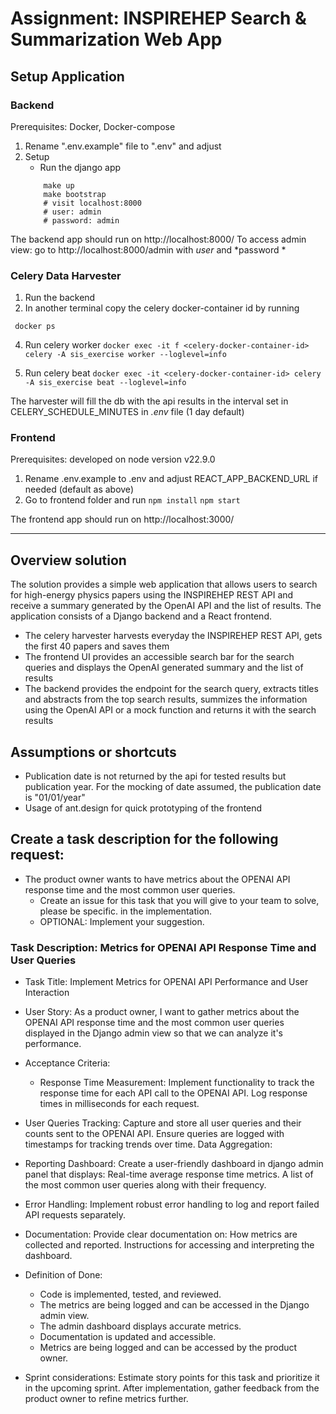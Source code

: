 # Assignment: INSPIREHEP Search & Summarization Web App



## Setup Application 

### Backend
Prerequisites: Docker, Docker-compose
1. Rename ".env.example" file to ".env" and adjust
2. Setup
    * Run the django app 
    ```
        make up 
        make bootstrap 
        # visit localhost:8000
        # user: admin
        # password: admin
    ```
The backend app should run on http://localhost:8000/
To access admin view: go to http://localhost:8000/admin with *user* and *password *



### Celery Data Harvester

1. Run the backend
2. In another terminal copy the celery docker-container id by running 

``` docker ps```


4. Run celery worker 
```docker exec -it f <celery-docker-container-id> celery -A sis_exercise worker --loglevel=info```

5. Run celery beat
```docker exec -it <celery-docker-container-id> celery -A sis_exercise beat --loglevel=info```


The harvester will fill the db with the api results in the interval set in CELERY_SCHEDULE_MINUTES in *.env* file (1 day default)


### Frontend
Prerequisites: developed on node version v22.9.0
1. Rename .env.example to .env and adjust REACT_APP_BACKEND_URL if needed (default as above)
2. Go to frontend folder and run 
```npm install```
```npm start```

The frontend app should run on http://localhost:3000/
___________________________



## Overview solution
The solution provides a simple web application that allows users to search for high-energy physics papers using the INSPIREHEP REST API and receive a summary generated by the OpenAI API and the list of results. The application consists of a Django backend and a React frontend.

- The celery harvester harvests everyday the INSPIREHEP REST API, gets the first 40 papers and saves them
-  The frontend UI provides an accessible search bar for the search queries and displays the OpenAI generated summary and the list of results
- The backend provides the endpoint for the search query,  extracts titles and abstracts from the top search results, summizes the information using the OpenAI API or a mock function and returns it with the search results

## Assumptions or shortcuts
- Publication date is not returned by the api for tested results but publication year. For the mocking of date assumed, the publication date is "01/01/year"
- Usage of ant.design for quick prototyping of the frontend






## Create a task description for the following request:
* The product owner wants to have metrics about the OPENAI API response time and the most common user queries.
    *  Create an issue for this task that you will give to your team to solve, please be specific.
       in the implementation.
    * OPTIONAL: Implement your suggestion.

### Task Description: Metrics for OPENAI API Response Time and User Queries
* Task Title: Implement Metrics for OPENAI API Performance and User Interaction

* User Story: As a product owner, I want to gather metrics about the OPENAI API response time and the most common user queries displayed in the Django admin view so that we can analyze it's performance.

* Acceptance Criteria:
    * Response Time Measurement:
Implement functionality to track the response time for each API call to the OPENAI API.
Log response times in milliseconds for each request.


* User Queries Tracking:
Capture and store all user queries and their counts sent to the OPENAI API.
    Ensure queries are logged with timestamps for tracking trends over time.
Data Aggregation:


* Reporting Dashboard:
Create a user-friendly dashboard in django admin panel that displays:
Real-time average response time metrics.
A list of the most common user queries along with their frequency.
* Error Handling:
Implement robust error handling to log and report failed API requests separately.
* Documentation:
Provide clear documentation on:
How metrics are collected and reported.
Instructions for accessing and interpreting the dashboard.



* Definition of Done:
    - Code is implemented, tested, and reviewed.
    - The metrics are being logged and can be accessed in the Django admin view.
    - The admin dashboard displays accurate metrics.
    - Documentation is updated and accessible.
    - Metrics are being logged and can be accessed by the product owner.


- Sprint considerations: Estimate story points for this task and prioritize it in the upcoming sprint. After implementation, gather feedback from the product owner to refine metrics further.
